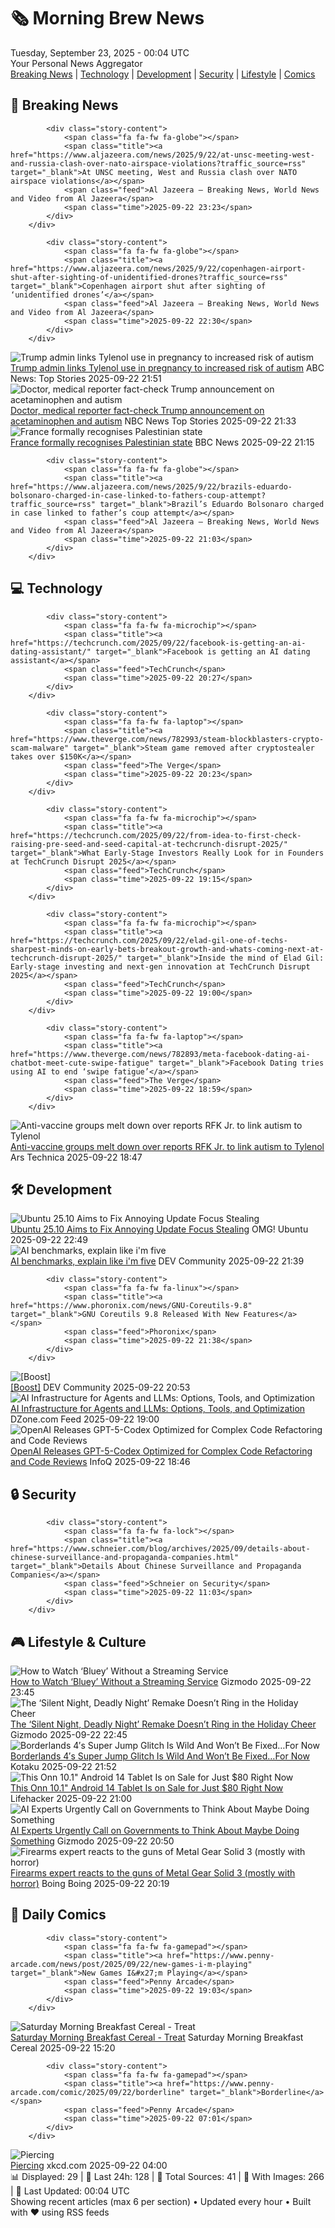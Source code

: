 <!-- Processing 54 RSS feeds at 2025-09-23 00:04:24 UTC -->
<!-- Processing: XKCD -->
<!-- Processing: Penny Arcade -->
<!-- Processing: Cyanide & Happiness -->
<!-- Processing: Girl Genius -->
<!-- Processing: BBC World News -->
<!-- Processing: Al Jazeera Breaking News -->
<!-- Processing: Reuters Top News -->
<!-- Processing: Associated Press Breaking -->
<!-- Processing: ABC News Breaking -->
<!-- Processing: NBC News Breaking -->
<!-- Processing: WIRED -->
<!-- Processing: Hacker News -->
<!-- Processing: It's FOSS -->
<!-- Processing: GitLab Blog -->
<!-- Processing: Martin Fowler -->
<!-- Processing: The Pragmatic Engineer -->
<!-- Processing: Gizmodo -->
<!-- Processing: Kotaku -->
<!-- Generated 3 new posts out of 18 feeds processed -->
<div class="newspaper-header">
    <h1 class="newspaper-title">🗞️ Morning Brew News</h1>
    <div class="newspaper-date">Tuesday, September 23, 2025 - 00:04 UTC</div>
    <div class="newspaper-subtitle">Your Personal News Aggregator</div>
</div>

<div class="newspaper-nav">
    <a href="#breaking">Breaking News</a> |
    <a href="#tech">Technology</a> |
    <a href="#dev">Development</a> |
    <a href="#security">Security</a> |
    <a href="#lifestyle">Lifestyle</a> |
    <a href="#webcomics">Comics</a>
</div>

<div class="news-section breaking-news" id="breaking">
<h2 class="section-header">🚨 Breaking News</h2>
<div class="stories-container">
<div class="story">
            
            <div class="story-content">
                <span class="fa fa-fw fa-globe"></span>
                <span class="title"><a href="https://www.aljazeera.com/news/2025/9/22/at-unsc-meeting-west-and-russia-clash-over-nato-airspace-violations?traffic_source=rss" target="_blank">At UNSC meeting, West and Russia clash over NATO airspace violations</a></span>
                <span class="feed">Al Jazeera – Breaking News, World News and Video from Al Jazeera</span>
                <span class="time">2025-09-22 23:23</span>
            </div>
        </div>
<div class="story">
            
            <div class="story-content">
                <span class="fa fa-fw fa-globe"></span>
                <span class="title"><a href="https://www.aljazeera.com/news/2025/9/22/copenhagen-airport-shut-after-sighting-of-unidentified-drones?traffic_source=rss" target="_blank">Copenhagen airport shut after sighting of ‘unidentified drones’</a></span>
                <span class="feed">Al Jazeera – Breaking News, World News and Video from Al Jazeera</span>
                <span class="time">2025-09-22 22:30</span>
            </div>
        </div>
<div class="story">
            <img src="https://s.abcnews.com/images/US/donald-8-gty-gmh-250922_1758574959017_hpMain_4x3t_384.jpg" alt="Trump admin links Tylenol use in pregnancy to increased risk of autism" class="story-image" loading="lazy" onerror="this.style.display='none'">
            <div class="story-content">
                <span class="fa fa-fw fa-tv"></span>
                <span class="title"><a href="https://abcnews.go.com/US/trump-admin-links-tylenol-pregnancy-increased-risk-autism/story?id=125802080" target="_blank">Trump admin links Tylenol use in pregnancy to increased risk of autism</a></span>
                <span class="feed">ABC News: Top Stories</span>
                <span class="time">2025-09-22 21:51</span>
            </div>
        </div>
<div class="story">
            <img src="https://media-cldnry.s-nbcnews.com/image/upload/t_fit_1500w/mpx/2704722219/2025_09/1758576778025_now_brk_trump_acetaminophen_250922_1920x1080-hmmafk.jpg" alt="Doctor, medical reporter fact-check Trump announcement on acetaminophen and autism" class="story-image" loading="lazy" onerror="this.style.display='none'">
            <div class="story-content">
                <span class="fa fa-fw fa-broadcast-tower"></span>
                <span class="title"><a href="https://www.nbcnews.com/now/video/doctor-medical-reporter-fact-check-trump-announcement-on-acetaminophen-and-autism-248106053874" target="_blank">Doctor, medical reporter fact-check Trump announcement on acetaminophen and autism</a></span>
                <span class="feed">NBC News Top Stories</span>
                <span class="time">2025-09-22 21:33</span>
            </div>
        </div>
<div class="story">
            <img src="https://ichef.bbci.co.uk/ace/standard/240/cpsprodpb/7923/live/825e3bb0-97f9-11f0-928c-71dbb8619e94.jpg" alt="France formally recognises Palestinian state" class="story-image" loading="lazy" onerror="this.style.display='none'">
            <div class="story-content">
                <span class="fa fa-fw fa-earth-americas"></span>
                <span class="title"><a href="https://www.bbc.com/news/articles/cd9ykqw22zlo?at_medium=RSS&at_campaign=rss" target="_blank">France formally recognises Palestinian state</a></span>
                <span class="feed">BBC News</span>
                <span class="time">2025-09-22 21:15</span>
            </div>
        </div>
<div class="story">
            
            <div class="story-content">
                <span class="fa fa-fw fa-globe"></span>
                <span class="title"><a href="https://www.aljazeera.com/news/2025/9/22/brazils-eduardo-bolsonaro-charged-in-case-linked-to-fathers-coup-attempt?traffic_source=rss" target="_blank">Brazil’s Eduardo Bolsonaro charged in case linked to father’s coup attempt</a></span>
                <span class="feed">Al Jazeera – Breaking News, World News and Video from Al Jazeera</span>
                <span class="time">2025-09-22 21:03</span>
            </div>
        </div>
</div>
</div>
<div class="news-section tech-news" id="tech">
<h2 class="section-header">💻 Technology</h2>
<div class="stories-container">
<div class="story">
            
            <div class="story-content">
                <span class="fa fa-fw fa-microchip"></span>
                <span class="title"><a href="https://techcrunch.com/2025/09/22/facebook-is-getting-an-ai-dating-assistant/" target="_blank">Facebook is getting an AI dating assistant</a></span>
                <span class="feed">TechCrunch</span>
                <span class="time">2025-09-22 20:27</span>
            </div>
        </div>
<div class="story">
            
            <div class="story-content">
                <span class="fa fa-fw fa-laptop"></span>
                <span class="title"><a href="https://www.theverge.com/news/782993/steam-blockblasters-crypto-scam-malware" target="_blank">Steam game removed after cryptostealer takes over $150K</a></span>
                <span class="feed">The Verge</span>
                <span class="time">2025-09-22 20:23</span>
            </div>
        </div>
<div class="story">
            
            <div class="story-content">
                <span class="fa fa-fw fa-microchip"></span>
                <span class="title"><a href="https://techcrunch.com/2025/09/22/from-idea-to-first-check-raising-pre-seed-and-seed-capital-at-techcrunch-disrupt-2025/" target="_blank">What Early-Stage Investors Really Look for in Founders at TechCrunch Disrupt 2025</a></span>
                <span class="feed">TechCrunch</span>
                <span class="time">2025-09-22 19:15</span>
            </div>
        </div>
<div class="story">
            
            <div class="story-content">
                <span class="fa fa-fw fa-microchip"></span>
                <span class="title"><a href="https://techcrunch.com/2025/09/22/elad-gil-one-of-techs-sharpest-minds-on-early-bets-breakout-growth-and-whats-coming-next-at-techcrunch-disrupt-2025/" target="_blank">Inside the mind of Elad Gil: Early-stage investing and next-gen innovation at TechCrunch Disrupt 2025</a></span>
                <span class="feed">TechCrunch</span>
                <span class="time">2025-09-22 19:00</span>
            </div>
        </div>
<div class="story">
            
            <div class="story-content">
                <span class="fa fa-fw fa-laptop"></span>
                <span class="title"><a href="https://www.theverge.com/news/782893/meta-facebook-dating-ai-chatbot-meet-cute-swipe-fatigue" target="_blank">Facebook Dating tries using AI to end ‘swipe fatigue’</a></span>
                <span class="feed">The Verge</span>
                <span class="time">2025-09-22 18:59</span>
            </div>
        </div>
<div class="story">
            <img src="https://cdn.arstechnica.net/wp-content/uploads/2025/09/GettyImages-2233024483-500x500.jpg" alt="Anti-vaccine groups melt down over reports RFK Jr. to link autism to Tylenol" class="story-image" loading="lazy" onerror="this.style.display='none'">
            <div class="story-content">
                <span class="fa fa-fw fa-cog"></span>
                <span class="title"><a href="https://arstechnica.com/health/2025/09/anti-vaccine-groups-melt-down-over-reports-rfk-jr-to-link-autism-to-tylenol/" target="_blank">Anti-vaccine groups melt down over reports RFK Jr. to link autism to Tylenol</a></span>
                <span class="feed">Ars Technica</span>
                <span class="time">2025-09-22 18:47</span>
            </div>
        </div>
</div>
</div>
<div class="news-section dev-news" id="dev">
<h2 class="section-header">🛠️ Development</h2>
<div class="stories-container">
<div class="story">
            <img src="https://i0.wp.com/www.omgubuntu.co.uk/wp-content/uploads/2024/01/ubuntu-pro-software-updater.jpg?resize=406%2C232&amp;ssl=1" alt="Ubuntu 25.10 Aims to Fix Annoying Update Focus Stealing" class="story-image" loading="lazy" onerror="this.style.display='none'">
            <div class="story-content">
                <span class="fa fa-fw fa-ubuntu"></span>
                <span class="title"><a href="https://www.omgubuntu.co.uk/2025/09/ubuntu-25-10-update-manager-focus-bug-fix" target="_blank">Ubuntu 25.10 Aims to Fix Annoying Update Focus Stealing</a></span>
                <span class="feed">OMG! Ubuntu</span>
                <span class="time">2025-09-22 22:49</span>
            </div>
        </div>
<div class="story">
            <img src="https://media2.dev.to/dynamic/image/width=800%2Cheight=%2Cfit=scale-down%2Cgravity=auto%2Cformat=auto/https%3A%2F%2Fdev-to-uploads.s3.amazonaws.com%2Fuploads%2Farticles%2F01muib501983pcfgjpsw.png" alt="AI benchmarks, explain like i&#x27;m five" class="story-image" loading="lazy" onerror="this.style.display='none'">
            <div class="story-content">
                <span class="fa fa-fw fa-code"></span>
                <span class="title"><a href="https://dev.to/koha/ai-benchmarks-explain-like-im-five-5dno" target="_blank">AI benchmarks, explain like i&#x27;m five</a></span>
                <span class="feed">DEV Community</span>
                <span class="time">2025-09-22 21:39</span>
            </div>
        </div>
<div class="story">
            
            <div class="story-content">
                <span class="fa fa-fw fa-linux"></span>
                <span class="title"><a href="https://www.phoronix.com/news/GNU-Coreutils-9.8" target="_blank">GNU Coreutils 9.8 Released With New Features</a></span>
                <span class="feed">Phoronix</span>
                <span class="time">2025-09-22 21:38</span>
            </div>
        </div>
<div class="story">
            <img src="https://media2.dev.to/dynamic/image/width=800%2Cheight=%2Cfit=scale-down%2Cgravity=auto%2Cformat=auto/https%3A%2F%2Fdev-to-uploads.s3.amazonaws.com%2Fuploads%2Fuser%2Fprofile_image%2F921482%2F984d8bfb-b086-4ab6-b8f2-69ae9f7325cc.png" alt="[Boost]" class="story-image" loading="lazy" onerror="this.style.display='none'">
            <div class="story-content">
                <span class="fa fa-fw fa-code"></span>
                <span class="title"><a href="https://dev.to/batunpc/-21j4" target="_blank">[Boost]</a></span>
                <span class="feed">DEV Community</span>
                <span class="time">2025-09-22 20:53</span>
            </div>
        </div>
<div class="story">
            <img src="https://dz2cdn1.dzone.com/thumbnail?fid=18650933&w=600" alt="AI Infrastructure for Agents and LLMs: Options, Tools, and Optimization" class="story-image" loading="lazy" onerror="this.style.display='none'">
            <div class="story-content">
                <span class="fa fa-fw fa-newspaper"></span>
                <span class="title"><a href="https://dzone.com/articles/ai-infrastructure-agents-llms-tools-optimization" target="_blank">AI Infrastructure for Agents and LLMs: Options, Tools, and Optimization</a></span>
                <span class="feed">DZone.com Feed</span>
                <span class="time">2025-09-22 19:00</span>
            </div>
        </div>
<div class="story">
            <img src="https://res.infoq.com/news/2025/09/gpt-5-codex/en/headerimage/GettyImages-832282452-1758520834924.jpeg" alt="OpenAI Releases GPT-5-Codex Optimized for Complex Code Refactoring and Code Reviews" class="story-image" loading="lazy" onerror="this.style.display='none'">
            <div class="story-content">
                <span class="fa fa-fw fa-info-circle"></span>
                <span class="title"><a href="https://www.infoq.com/news/2025/09/gpt-5-codex/?utm_campaign=infoq_content&utm_source=infoq&utm_medium=feed&utm_term=global" target="_blank">OpenAI Releases GPT-5-Codex Optimized for Complex Code Refactoring and Code Reviews</a></span>
                <span class="feed">InfoQ</span>
                <span class="time">2025-09-22 18:46</span>
            </div>
        </div>
</div>
</div>
<div class="news-section security-news" id="security">
<h2 class="section-header">🔒 Security</h2>
<div class="stories-container">
<div class="story">
            
            <div class="story-content">
                <span class="fa fa-fw fa-lock"></span>
                <span class="title"><a href="https://www.schneier.com/blog/archives/2025/09/details-about-chinese-surveillance-and-propaganda-companies.html" target="_blank">Details About Chinese Surveillance and Propaganda Companies</a></span>
                <span class="feed">Schneier on Security</span>
                <span class="time">2025-09-22 11:03</span>
            </div>
        </div>
</div>
</div>
<div class="news-section lifestyle-news" id="lifestyle">
<h2 class="section-header">🎮 Lifestyle & Culture</h2>
<div class="stories-container">
<div class="story">
            <img src="https://gizmodo.com/app/uploads/2025/09/Bluey-Ludo-Studio-1.jpg" alt="How to Watch ‘Bluey’ Without a Streaming Service" class="story-image" loading="lazy" onerror="this.style.display='none'">
            <div class="story-content">
                <span class="fa fa-fw fa-computer"></span>
                <span class="title"><a href="https://gizmodo.com/how-to-watch-bluey-without-streaming-dvds-digital-libraries-2000662316" target="_blank">How to Watch ‘Bluey’ Without a Streaming Service</a></span>
                <span class="feed">Gizmodo</span>
                <span class="time">2025-09-22 23:45</span>
            </div>
        </div>
<div class="story">
            <img src="https://gizmodo.com/app/uploads/2025/09/silent-night-deadly-night-review.jpg" alt="The ‘Silent Night, Deadly Night’ Remake Doesn’t Ring in the Holiday Cheer" class="story-image" loading="lazy" onerror="this.style.display='none'">
            <div class="story-content">
                <span class="fa fa-fw fa-computer"></span>
                <span class="title"><a href="https://gizmodo.com/silent-night-deadly-night-2025-review-remake-2000662061" target="_blank">The ‘Silent Night, Deadly Night’ Remake Doesn’t Ring in the Holiday Cheer</a></span>
                <span class="feed">Gizmodo</span>
                <span class="time">2025-09-22 22:45</span>
            </div>
        </div>
<div class="story">
            <img src="https://kotaku.com/app/uploads/2025/09/cricketjumping.jpg" alt="Borderlands 4′s Super Jump Glitch Is Wild And Won’t Be Fixed…For Now" class="story-image" loading="lazy" onerror="this.style.display='none'">
            <div class="story-content">
                <span class="fa fa-fw fa-gamepad"></span>
                <span class="title"><a href="https://kotaku.com/borderlands-4s-super-jump-bug-cricket-jumping-legendary-gun-gearbox-patch-pc-2000627659" target="_blank">Borderlands 4′s Super Jump Glitch Is Wild And Won’t Be Fixed…For Now</a></span>
                <span class="feed">Kotaku</span>
                <span class="time">2025-09-22 21:52</span>
            </div>
        </div>
<div class="story">
            <img src="https://lifehacker.com/imagery/articles/01K49TX8MZE2445K0S9TE99N7B/hero-image.png" alt="This Onn 10.1&quot; Android 14 Tablet Is on Sale for Just $80 Right Now" class="story-image" loading="lazy" onerror="this.style.display='none'">
            <div class="story-content">
                <span class="fa fa-fw fa-life-ring"></span>
                <span class="title"><a href="https://lifehacker.com/tech/onn-101-android-tablet-stacksocial-sale?utm_medium=RSS" target="_blank">This Onn 10.1&quot; Android 14 Tablet Is on Sale for Just $80 Right Now</a></span>
                <span class="feed">Lifehacker</span>
                <span class="time">2025-09-22 21:00</span>
            </div>
        </div>
<div class="story">
            <img src="https://gizmodo.com/app/uploads/2024/11/GettyImages-2154701385.jpg" alt="AI Experts Urgently Call on Governments to Think About Maybe Doing Something" class="story-image" loading="lazy" onerror="this.style.display='none'">
            <div class="story-content">
                <span class="fa fa-fw fa-computer"></span>
                <span class="title"><a href="https://gizmodo.com/ai-experts-urgently-call-on-governments-to-think-about-maybe-doing-something-2000662325" target="_blank">AI Experts Urgently Call on Governments to Think About Maybe Doing Something</a></span>
                <span class="feed">Gizmodo</span>
                <span class="time">2025-09-22 20:50</span>
            </div>
        </div>
<div class="story">
            <img src="https://i0.wp.com/boingboing.net/wp-content/uploads/2023/02/61eb48dca6ab0.jpg?fit=1600%2C959&amp;quality=60&amp;ssl=1" alt="Firearms expert reacts to the guns of Metal Gear Solid 3 (mostly with horror)" class="story-image" loading="lazy" onerror="this.style.display='none'">
            <div class="story-content">
                <span class="fa fa-fw fa-arrow-right"></span>
                <span class="title"><a href="https://boingboing.net/2025/09/22/firearms-expert-reacts-to-the-guns-of-metal-gear-solid-3-mostly-with-horror.html" target="_blank">Firearms expert reacts to the guns of Metal Gear Solid 3 (mostly with horror)</a></span>
                <span class="feed">Boing Boing</span>
                <span class="time">2025-09-22 20:19</span>
            </div>
        </div>
</div>
</div>
<div class="news-section webcomics-section" id="webcomics">
<h2 class="section-header">🎨 Daily Comics</h2>
<div class="stories-container">
<div class="story">
            
            <div class="story-content">
                <span class="fa fa-fw fa-gamepad"></span>
                <span class="title"><a href="https://www.penny-arcade.com/news/post/2025/09/22/new-games-i-m-playing" target="_blank">New Games I&#x27;m Playing</a></span>
                <span class="feed">Penny Arcade</span>
                <span class="time">2025-09-22 19:03</span>
            </div>
        </div>
<div class="story">
            <img src="https://www.smbc-comics.com/comics/1758236452-20250922.png" alt="Saturday Morning Breakfast Cereal - Treat" class="story-image" loading="lazy" onerror="this.style.display='none'">
            <div class="story-content">
                <span class="fa fa-fw fa-smile"></span>
                <span class="title"><a href="https://www.smbc-comics.com/comic/treat-2" target="_blank">Saturday Morning Breakfast Cereal - Treat</a></span>
                <span class="feed">Saturday Morning Breakfast Cereal</span>
                <span class="time">2025-09-22 15:20</span>
            </div>
        </div>
<div class="story">
            
            <div class="story-content">
                <span class="fa fa-fw fa-gamepad"></span>
                <span class="title"><a href="https://www.penny-arcade.com/comic/2025/09/22/borderline" target="_blank">Borderline</a></span>
                <span class="feed">Penny Arcade</span>
                <span class="time">2025-09-22 07:01</span>
            </div>
        </div>
<div class="story">
            <img src="https://imgs.xkcd.com/comics/piercing.png" alt="Piercing" class="story-image" loading="lazy" onerror="this.style.display='none'">
            <div class="story-content">
                <span class="fa fa-fw fa-laugh"></span>
                <span class="title"><a href="https://xkcd.com/3145/" target="_blank">Piercing</a></span>
                <span class="feed">xkcd.com</span>
                <span class="time">2025-09-22 04:00</span>
            </div>
        </div>
</div>
</div>

<div class="newspaper-footer">
    <div class="stats">
        📊 Displayed: 29 | 📅 Last 24h: 128 | 📡 Total Sources: 41 | 📸 With Images: 266 |
        🔄 Last Updated: 00:04 UTC
    </div>
    <div class="footer-note">
        Showing recent articles (max 6 per section) • Updated every hour • Built with ❤️ using RSS feeds
    </div>
</div>
